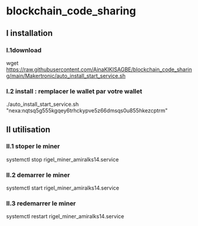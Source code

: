 # blockchain_code_sharing

## I installation
### I.1download
wget https://raw.githubusercontent.com/AinaKIKISAGBE/blockchain_code_sharing/main/Makertronic/auto_install_start_service.sh

### I.2 install : remplacer le wallet par votre wallet
./auto_install_start_service.sh "nexa:nqtsq5g555kgqey6trhckypve5z66dmsqs0u855hkezcptrm" 

## II utilisation 
### II.1 stoper le miner 
systemctl stop rigel_miner_amiralks14.service 

### II.2 demarrer le miner
systemctl start rigel_miner_amiralks14.service 

### II.3 redemarrer le miner
systemctl restart rigel_miner_amiralks14.service 
